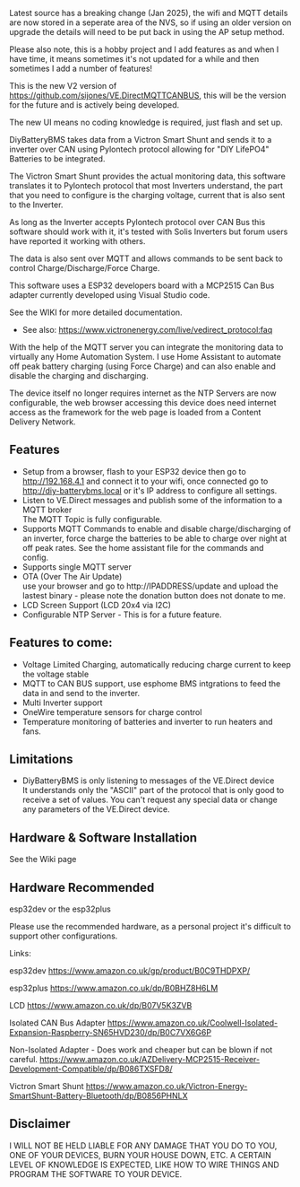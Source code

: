 Latest source has a breaking change (Jan 2025), the wifi and MQTT details are now stored in a seperate area of the NVS, so if using an older version on upgrade the details will need to be put back in using the AP setup method.

Please also note, this is a hobby project and I add features as and when I have time, it means sometimes it's not updated for a while and then sometimes I add a number of features!

This is the new V2 version of https://github.com/sijones/VE.DirectMQTTCANBUS, this will be the version for the future and is actively being developed.

The new UI means no coding knowledge is required, just flash and set up.

DiyBatteryBMS takes data from a Victron Smart Shunt and sends it to a inverter over CAN using Pylontech protocol allowing for "DIY LifePO4" Batteries to be integrated.

The Victron Smart Shunt provides the actual monitoring data, this software translates it to Pylontech protocol that most Inverters understand, the part that you need to configure is the charging voltage, current that is also sent to the Inverter.

As long as the Inverter accepts Pylontech protocol over CAN Bus this software should work with it, it's tested with Solis Inverters but forum users have reported it working with others.

The data is also sent over MQTT and allows commands to be sent back to control Charge/Discharge/Force Charge.

This software uses a ESP32 developers board with a MCP2515 Can Bus adapter currently developed using Visual Studio code.

See the WIKI for more detailed documentation.

- See also: https://www.victronenergy.com/live/vedirect_protocol:faq

With the help of the MQTT server you can integrate the monitoring data to virtually any Home Automation System. I use Home Assistant to automate off peak battery charging (using Force Charge) and can also enable and disable the charging and discharging.

The device itself no longer requires internet as the NTP Servers are now configurable, the web browser accessing this device does need internet access as the framework for the web page is loaded from a Content Delivery Network.

## Features
- Setup from a browser, flash to your ESP32 device then go to http://192.168.4.1 and connect it to your wifi, once connected go to http://diy-batterybms.local or it's IP address to configure all settings.
- Listen to VE.Direct messages and publish some of the information to a MQTT broker<br> The MQTT Topic is fully configurable.
- Supports MQTT Commands to enable and disable charge/discharging of an inverter, force charge the batteries to be able to charge over night at off peak rates. See the home assistant file for the commands and config.
- Supports single MQTT server
- OTA (Over The Air Update)<br> use your browser and go to http://IPADDRESS/update and upload the lastest binary - please note the donation button does not donate to me.
- LCD Screen Support (LCD 20x4 via I2C)
- Configurable NTP Server - This is for a future feature.

## Features to come:
- Voltage Limited Charging, automatically reducing charge current to keep the voltage stable
- MQTT to CAN BUS support, use esphome BMS intgrations to feed the data in and send to the inverter.
- Multi Inverter support
- OneWire temperature sensors for charge control
- Temperature monitoring of batteries and inverter to run heaters and fans.

## Limitations
- DiyBatteryBMS is only listening to messages of the VE.Direct device<br>It understands only the "ASCII" part of the protocol that is only good to receive a set of values. You can't request any special data or change any parameters of the VE.Direct device.<br>

## Hardware & Software Installation
See the Wiki page

## Hardware Recommended
esp32dev or the esp32plus

Please use the recommended hardware, as a personal project it's difficult to support other configurations.

Links:

esp32dev
https://www.amazon.co.uk/gp/product/B0C9THDPXP/

esp32plus
https://www.amazon.co.uk/dp/B0BHZ8H6LM

LCD
https://www.amazon.co.uk/dp/B07V5K3ZVB

Isolated CAN Bus Adapter
https://www.amazon.co.uk/Coolwell-Isolated-Expansion-Raspberry-SN65HVD230/dp/B0C7VX6G6P

Non-Isolated Adapter - Does work and cheaper but can be blown if not careful.
https://www.amazon.co.uk/AZDelivery-MCP2515-Receiver-Development-Compatible/dp/B086TXSFD8/

Victron Smart Shunt
https://www.amazon.co.uk/Victron-Energy-SmartShunt-Battery-Bluetooth/dp/B0856PHNLX

## Disclaimer
I WILL NOT BE HELD LIABLE FOR ANY DAMAGE THAT YOU DO TO YOU, ONE OF YOUR DEVICES, BURN YOUR HOUSE DOWN, ETC.
A CERTAIN LEVEL OF KNOWLEDGE IS EXPECTED, LIKE HOW TO WIRE THINGS AND PROGRAM THE SOFTWARE TO YOUR DEVICE.
